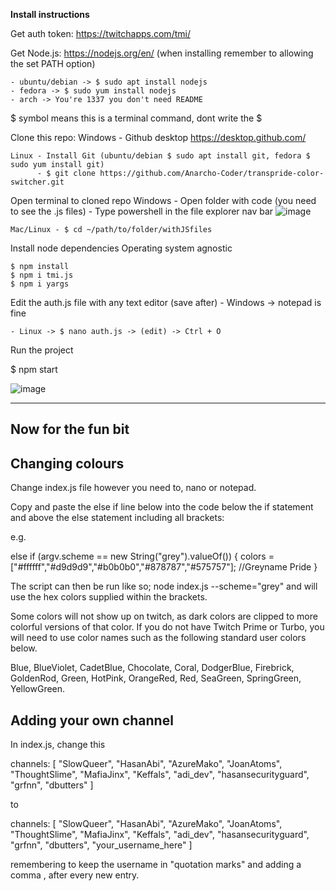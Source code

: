 
**Install instructions**

Get auth token: https://twitchapps.com/tmi/

Get Node.js: https://nodejs.org/en/ (when installing remember to allowing the set PATH option)
    
    - ubuntu/debian -> $ sudo apt install nodejs
    - fedora -> $ sudo yum install nodejs
    - arch -> You're 1337 you don't need README

$ symbol means this is a terminal command, dont write the $

Clone this repo:
    Windows - Github desktop https://desktop.github.com/
    
    Linux - Install Git (ubuntu/debian $ sudo apt install git, fedora $ sudo yum install git)
          - $ git clone https://github.com/Anarcho-Coder/transpride-color-switcher.git
          
Open terminal to cloned repo
    Windows - Open folder with code (you need to see the .js files)
            - Type powershell in the file explorer nav bar
    ![image](https://user-images.githubusercontent.com/103317937/162575046-dba5d9e5-fcc3-413e-a569-153ed7872699.png)
    
    Mac/Linux - $ cd ~/path/to/folder/withJSfiles
    
Install node dependencies
    Operating system agnostic
    
    $ npm install
    $ npm i tmi.js
    $ npm i yargs
    
 Edit the auth.js file with any text editor (save after)
    - Windows -> notepad is fine
    
    - Linux -> $ nano auth.js -> (edit) -> Ctrl + O
    
   Run the project
   
   $ npm start

![image](https://user-images.githubusercontent.com/103317937/162575415-53d3dac3-5494-4248-b4f8-05fa02ae3120.png)

--------------------
Now for the fun bit
--------------------

Changing colours
---------------------------------------------------------------
Change index.js file however you need to, nano or notepad.

Copy and paste the else if line below into the code below the if statement and above the else statement including all brackets:

e.g.

else if (argv.scheme == new String("grey").valueOf()) {
                colors = ["#ffffff","#d9d9d9","#b0b0b0","#878787","#575757"]; //Greyname Pride
}

The script can then be run like so; node index.js --scheme="grey" and will use the hex colors supplied within the brackets.

Some colors will not show up on twitch, as dark colors are clipped to more colorful versions of that color. If you do not have Twitch Prime or Turbo, you will need to use color names such as the following standard user colors below.

Blue, BlueViolet, CadetBlue, Chocolate, Coral, DodgerBlue, Firebrick, GoldenRod, Green, HotPink, OrangeRed, Red, SeaGreen, SpringGreen, YellowGreen. 

Adding your own channel
-----------------------------------------------------
In index.js, change this

channels: [
        "SlowQueer",
        "HasanAbi",
        "AzureMako",
        "JoanAtoms",
        "ThoughtSlime",
        "MafiaJinx",
        "Keffals",
        "adi_dev",
        "hasansecurityguard",
        "grfnn",
        "dbutters"
    ]
    
to 
   
channels: [
        "SlowQueer",
        "HasanAbi",
        "AzureMako",
        "JoanAtoms",
        "ThoughtSlime",
        "MafiaJinx",
        "Keffals",
        "adi_dev",
        "hasansecurityguard",
        "grfnn",
        "dbutters",
        "your_username_here"
    ]
    
remembering to keep the username in "quotation marks" and adding a comma , after every new entry. 

